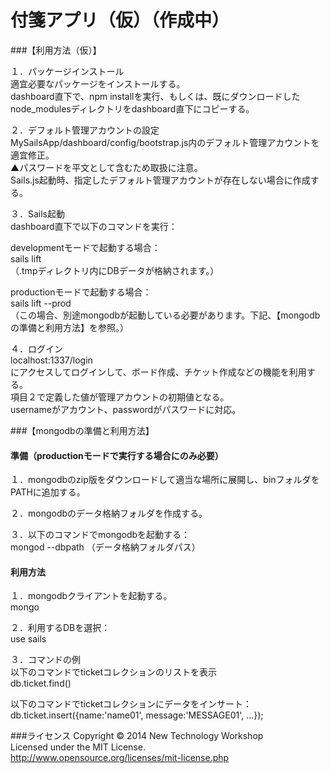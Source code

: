 # 付箋アプリ（仮）（作成中）
###【利用方法（仮）】

１．パッケージインストール<br/>
適宜必要なパッケージをインストールする。<br/>
dashboard直下で、npm installを実行、もしくは、既にダウンロードしたnode_modulesディレクトリをdashboard直下にコピーする。

２．デフォルト管理アカウントの設定<br/>
MySailsApp/dashboard/config/bootstrap.js内のデフォルト管理アカウントを適宜修正。<br/>
▲パスワードを平文として含むため取扱に注意。<br/>
Sails.js起動時、指定したデフォルト管理アカウントが存在しない場合に作成する。<br/>

３．Sails起動<br/>
dashboard直下で以下のコマンドを実行：<br/>

developmentモードで起動する場合：<br/>
sails lift<br/>
（.tmpディレクトリ内にDBデータが格納されます。）<br/>

productionモードで起動する場合：<br/>
sails lift --prod<br/>
（この場合、別途mongodbが起動している必要があります。下記、【mongodbの準備と利用方法】を参照。）<br/>

４．ログイン<br/>
localhost:1337/login<br/>
にアクセスしてログインして、ボード作成、チケット作成などの機能を利用する。<br/>
項目２で定義した値が管理アカウントの初期値となる。<br/>
usernameがアカウント、passwordがパスワードに対応。<br/>

###【mongodbの準備と利用方法】

#### 準備（productionモードで実行する場合にのみ必要）
１．mongodbのzip版をダウンロードして適当な場所に展開し、binフォルダをPATHに追加する。

２．mongodbのデータ格納フォルダを作成する。

３．以下のコマンドでmongodbを起動する：<br/>
mongod --dbpath （データ格納フォルダパス）

#### 利用方法

１．mongodbクライアントを起動する。<br/>
mongo

２．利用するDBを選択：<br/>
use sails

３．コマンドの例<br/>
以下のコマンドでticketコレクションのリストを表示<br/>
db.ticket.find()<br/>

以下のコマンドでticketコレクションにデータをインサート：<br/>
db.ticket.insert({name:'name01', message:'MESSAGE01', ...});

###ライセンス
Copyright &copy; 2014 New Technology Workshop<br>
Licensed under the MIT License.<br>
http://www.opensource.org/licenses/mit-license.php
